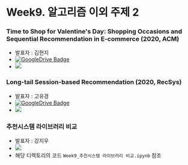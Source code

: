 # Week9. 알고리즘 이외 주제 2

### Time to Shop for Valentine's Day: Shopping Occasions and Sequential Recommendation in E-commerce (2020, ACM) 
* 발표자 : 김현지 
* [![GoogleDrive Badge](https://img.shields.io/badge/Paper-405263?style=flat-square&logo=Quip&link=https://drive.google.com/file/d/1VnYsB8k4Fxu6UFhAxuTi4m01BjoH2uwS/view?usp=sharing)](https://www.hongliangjie.com/publications/wsdm2020.pdf)  
* <a href="https://velog.io/@tobigs-recsys/Paper-ReviewTime-to-Shop-for-Valentines-Day-Shopping-Occasions-and-Sequential-Recommendation-in-E-commerce" target="_blank"><img src="https://img.shields.io/badge/Paper Review-20c997?style=flat-square&logo=Vimeo&logoColor=white"/></a>  


### Long-tail Session-based Recommendation (2020, RecSys) 
* 발표자 : 고유경
* [![GoogleDrive Badge](https://img.shields.io/badge/Paper-405263?style=flat-square&logo=Quip&link=https://drive.google.com/file/d/1VnYsB8k4Fxu6UFhAxuTi4m01BjoH2uwS/view?usp=sharing)](https://arxiv.org/pdf/2007.12329.pdf)  
* <a href="https://velog.io/@tobigs-recsys/Paper-Review-2020-Recsys-Long-tail-Session-based-Recommendation" target="_blank"><img src="https://img.shields.io/badge/Paper Review-20c997?style=flat-square&logo=Vimeo&logoColor=white"/></a>  


### 추천시스템 라이브러리 비교
* 발표자 : 강지우
* <a href="https://velog.io/@tobigs-recsys/RecommenderSystemLibraries" target="_blank"><img src="https://img.shields.io/badge/Paper Review-20c997?style=flat-square&logo=Vimeo&logoColor=white"/></a>  
* 해당 디렉토리의 코드 ``Week9_추천시스템 라이브러리 비교.ipynb`` 참조
